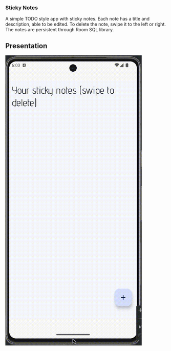 ### Sticky Notes
A simple TODO style app with sticky notes. Each note has a title and description, able to be edited. 
To delete the note, swipe it to the left or right. The notes are persistent through Room SQL library.

## Presentation
![recording](/recording/Recording.gif)